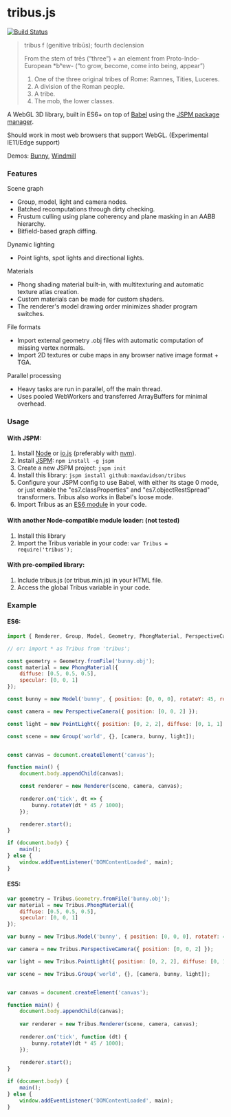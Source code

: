 tribus.js
=========
[![Build Status](https://travis-ci.org/maxdavidson/tribus.svg)](https://travis-ci.org/maxdavidson/tribus)

> tribus f (genitive tribūs); fourth declension
>
> From the stem of trēs (“three”) + an element from Proto-Indo-European *bʰew- (“to grow, become, come into being, appear”)
>
> 1. One of the three original tribes of Rome: Ramnes, Tities, Luceres.
> 2. A division of the Roman people.
> 3. A tribe.
> 4. The mob, the lower classes.

A WebGL 3D library, built in ES6+ on top of [Babel](https://babeljs.io) using the [JSPM package manager](http://jspm.io).

Should work in most web browsers that support WebGL. (Experimental IE11/Edge support)

Demos: [Bunny](http://maxdavidson.github.io/tribus/bunny/), [Windmill](http://maxdavidson.github.io/tribus/windmill/)


### Features

Scene graph
- Group, model, light and camera nodes.
- Batched recomputations through dirty checking.
- Frustum culling using plane coherency and plane masking in an AABB hierarchy.
- Bitfield-based graph diffing.

Dynamic lighting
- Point lights, spot lights and directional lights.

Materials 
- Phong shading material built-in, with multitexturing and automatic texture atlas creation.
- Custom materials can be made for custom shaders.
- The renderer's model drawing order minimizes shader program switches.

File formats
- Import external geometry .obj files with automatic computation of missing vertex normals.
- Import 2D textures or cube maps in any browser native image format + TGA.
 
Parallel processing
- Heavy tasks are run in parallel, off the main thread.
- Uses pooled WebWorkers and transferred ArrayBuffers for minimal overhead. 

### Usage

#### With JSPM:

1. Install [Node](https://nodejs.org) or [io.js](https://iojs.org) (preferably with [nvm](https://github.com/creationix/nvm)).
2. Install [JSPM](http://jspm.io): `npm install -g jspm`
3. Create a new JSPM project: `jspm init`
4. Install this library: `jspm install github:maxdavidson/tribus`
5. Configure your JSPM config to use Babel, with either its stage 0 mode, or just enable the "es7.classProperties" and "es7.objectRestSpread" transformers. Tribus also works in Babel's loose mode.
6. Import Tribus as an [ES6 module](http://www.2ality.com/2014/09/es6-modules-final.html) in your code.

#### With another Node-compatible module loader: (not tested)

1. Install this library
2. Import the Tribus variable in your code: `var Tribus = require('tribus');`

#### With pre-compiled library:

1. Include tribus.js (or tribus.min.js) in your HTML file.
2. Access the global Tribus variable in your code.


### Example

#### ES6:

```javascript
import { Renderer, Group, Model, Geometry, PhongMaterial, PerspectiveCamera, PointLight } from 'tribus';

// or: import * as Tribus from 'tribus';

const geometry = Geometry.fromFile('bunny.obj');
const material = new PhongMaterial({
    diffuse: [0.5, 0.5, 0.5],
    specular: [0, 0, 1]
});

const bunny = new Model('bunny', { position: [0, 0, 0], rotateY: 45, rotateX: 15 }, geometry, material);

const camera = new PerspectiveCamera({ position: [0, 0, 2] });

const light = new PointLight({ position: [0, 2, 2], diffuse: [0, 1, 1] });

const scene = new Group('world', {}, [camera, bunny, light]);


const canvas = document.createElement('canvas');

function main() {
    document.body.appendChild(canvas);

    const renderer = new Renderer(scene, camera, canvas);
    
    renderer.on('tick', dt => {
        bunny.rotateY(dt * 45 / 1000);
    });

    renderer.start();
}

if (document.body) {
    main();
} else {
    window.addEventListener('DOMContentLoaded', main);
}
```

#### ES5:

```javascript
var geometry = Tribus.Geometry.fromFile('bunny.obj');
var material = new Tribus.PhongMaterial({
    diffuse: [0.5, 0.5, 0.5],
    specular: [0, 0, 1]
});

var bunny = new Tribus.Model('bunny', { position: [0, 0, 0], rotateY: 45, rotateX: 15 }, geometry, material);

var camera = new Tribus.PerspectiveCamera({ position: [0, 0, 2] });

var light = new Tribus.PointLight({ position: [0, 2, 2], diffuse: [0, 1, 1] });

var scene = new Tribus.Group('world', {}, [camera, bunny, light]);


var canvas = document.createElement('canvas');

function main() {
    document.body.appendChild(canvas);
    
    var renderer = new Tribus.Renderer(scene, camera, canvas);
    
    renderer.on('tick', function (dt) {
        bunny.rotateY(dt * 45 / 1000);
    });
    
    renderer.start();
}

if (document.body) {
    main();
} else {
    window.addEventListener('DOMContentLoaded', main);
}
```
